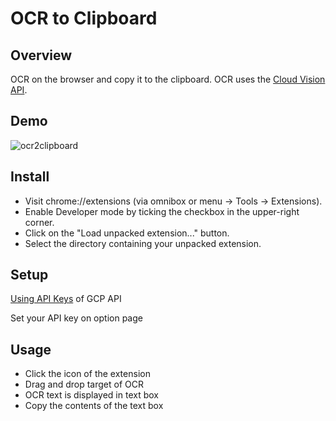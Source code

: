 # OCR to Clipboard

## Overview

OCR on the browser and copy it to the clipboard.
OCR uses the [Cloud Vision API](https://cloud.google.com/vision/?hl=ja).

## Demo

![ocr2clipboard](https://user-images.githubusercontent.com/6506310/52789914-89707b80-30a8-11e9-91b4-2db2adff5daf.gif)

## Install

* Visit chrome://extensions (via omnibox or menu -> Tools -> Extensions).
* Enable Developer mode by ticking the checkbox in the upper-right corner.
* Click on the "Load unpacked extension..." button.
* Select the directory containing your unpacked extension.

## Setup

[Using API Keys](https://cloud.google.com/docs/authentication/api-keys) of GCP API

Set your API key on option page

## Usage

* Click the icon of the extension
* Drag and drop target of OCR
* OCR text is displayed in text box
* Copy the contents of the text box